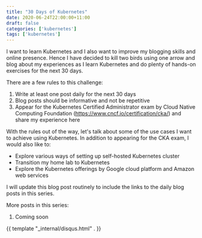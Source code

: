 ```yaml
---
title: "30 Days of Kubernetes"
date: 2020-06-24T22:00:00+11:00
draft: false
categories: ['kubernetes']
tags: ['kubernetes']
---
```


I want to learn Kubernetes and I also want to improve my blogging skills and
online presence. Hence I have decided to kill two birds using one arrow and
blog about my experiences as I learn Kubernetes and do plenty of hands-on
exercises for the next 30 days.

There are a few rules to this challenge:
1. Write at least one post daily for the next 30 days
1. Blog posts should be informative and not be repetitive
1. Appear for the Kubernetes Certified Administrator exam by Cloud Native
   Computing Foundation (https://www.cncf.io/certification/cka/) and share
   my experience here

With the rules out of the way, let's talk about some of the use cases I want
to achieve using Kubernetes. In addition to appearing for the CKA exam,
I would also like to:

- Explore various ways of setting up self-hosted Kubernetes cluster   
- Transition my home lab to Kubernetes
- Explore the Kubernetes offerings by Google cloud platform and Amazon web services

I will update this blog post routinely to include the links to the daily
blog posts in this series.

More posts in this series:
1. Coming soon

{{ template "_internal/disqus.html" . }}
